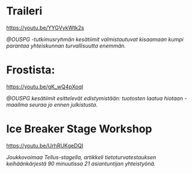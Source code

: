 # Traileri

https://youtu.be/YYGVykWtk2s

*@OUSPG -tutkimusryhmän kesätiimit valmistautuvat kisaamaan kumpi parantaa yhteiskunnan turvallisuutta enemmän.*


# Frostista:

https://youtu.be/gK_wQ4pXoqI

*@OUSPG kesätiimit esittelevät edistymistään: tuotosten laatua hiotaan - maailma seuraa jo ennen julkistusta.*


# Ice Breaker Stage Workshop

https://youtu.be/UrhRUKgeDQI

*Joukkovoimaa Tellus-stagella, artikkeli tietoturvatestauksen keihäänkärjestä 90 minuutissa 21 asiantuntijan yhteistyönä.*

